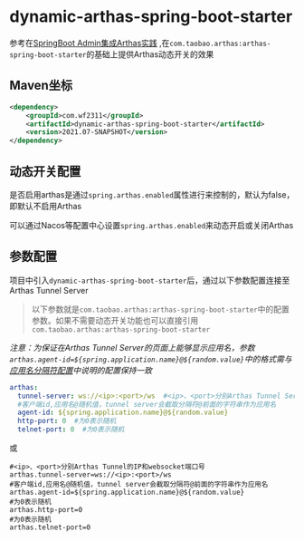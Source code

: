 # dynamic-arthas-spring-boot-starter
参考在[SpringBoot Admin集成Arthas实践](https://github.com/alibaba/arthas/issues/1601) ,在`com.taobao.arthas:arthas-spring-boot-starter`的基础上提供Arthas动态开关的效果
## Maven坐标
```xml
<dependency>
    <groupId>com.wf2311</groupId>
    <artifactId>dynamic-arthas-spring-boot-starter</artifactId>
    <version>2021.07-SNAPSHOT</version>
</dependency>
```
## 动态开关配置
是否启用arthas是通过`spring.arthas.enabled`属性进行来控制的，默认为false，即默认不启用Arthas

可以通过Nacos等配置中心设置`spring.arthas.enabled`来动态开启或关闭Arthas

## 参数配置
项目中引入`dynamic-arthas-spring-boot-starter`后，通过以下参数配置连接至 Arthas Tunnel Server

> 以下参数就是`com.taobao.arthas:arthas-spring-boot-starter`中的配置参数。如果不需要动态开关功能也可以直接引用`com.taobao.arthas:arthas-spring-boot-starter`
> 
_注意：为保证在Arthas Tunnel Server的页面上能够显示应用名，参数`arthas.agent-id=${spring.application.name}@${random.value}`中的格式需与[应用名分隔符配置](../README.md/#应用名分隔符配置)中说明的配置保持一致_

```yaml
arthas:
  tunnel-server: ws://<ip>:<port>/ws  #<ip>、<port>分别Arthas Tunnel Server的IP和websocket端口号
  #客户端id,应用名@随机值，tunnel server会截取分隔符@前面的字符串作为应用名
  agent-id: ${spring.application.name}@${random.value}
  http-port: 0  #为0表示随机
  telnet-port: 0  #为0表示随机
```
或
```properties
#<ip>、<port>分别Arthas Tunnel的IP和websocket端口号
arthas.tunnel-server=ws://<ip>:<port>/ws
#客户端id,应用名@随机值，tunnel server会截取分隔符@前面的字符串作为应用名
arthas.agent-id=${spring.application.name}@${random.value}
#为0表示随机
arthas.http-port=0
#为0表示随机
arthas.telnet-port=0
```
